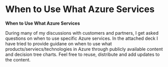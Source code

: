 # When to Use What Azure Services
<B>When to Use What Azure Services</B>


During many of my discussions with customers and partners, I get asked questions on when to use specific Azure services. In the attached deck I have tried to provide guidane on when to use what products/serviecs/technologies in Azure through publicly available content and decision tree charts. Feel free to reuse, distribute and add updates to the content.  
